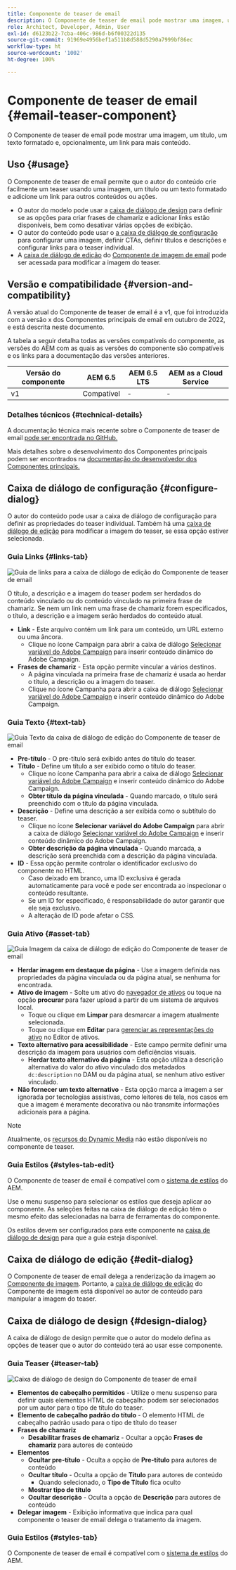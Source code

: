 ```yaml
---
title: Componente de teaser de email
description: O Componente de teaser de email pode mostrar uma imagem, um título, um texto formatado e, opcionalmente, um link para mais conteúdo.
role: Architect, Developer, Admin, User
exl-id: d6123b22-7cba-406c-986d-b6f00322d135
source-git-commit: 91969e4956bef1a511b8d588d5290a7999bf86ec
workflow-type: ht
source-wordcount: '1002'
ht-degree: 100%

---
```



# Componente de teaser de email {#email-teaser-component}

O Componente de teaser de email pode mostrar uma imagem, um título, um texto formatado e, opcionalmente, um link para mais conteúdo.

## Uso {#usage}

O Componente de teaser de email permite que o autor do conteúdo crie facilmente um teaser usando uma imagem, um título ou um texto formatado e adicione um link para outros conteúdos ou ações.

* O autor do modelo pode usar a [caixa de diálogo de design](#design-dialog) para definir se as opções para criar frases de chamariz e adicionar links estão disponíveis, bem como desativar várias opções de exibição.
* O autor do conteúdo pode usar o [a caixa de diálogo de configuração](#configure-dialog) para configurar uma imagem, definir CTAs, definir títulos e descrições e configurar links para o teaser individual.
* A [caixa de diálogo de edição](image.md#edit-dialog) do [Componente de imagem de email](image.md) pode ser acessada para modificar a imagem do teaser.

## Versão e compatibilidade {#version-and-compatibility}

A versão atual do Componente de teaser de email é a v1, que foi introduzida com a versão x dos Componentes principais de email em outubro de 2022, e está descrita neste documento.

A tabela a seguir detalha todas as versões compatíveis do componente, as versões do AEM com as quais as versões do componente são compatíveis e os links para a documentação das versões anteriores.

| Versão do componente | AEM 6.5 | AEM 6.5 LTS | AEM as a Cloud Service |
|---|---|---|---|
| v1 | Compatível | - | - |

### Detalhes técnicos {#technical-details}

A documentação técnica mais recente sobre o Componente de teaser de email [pode ser encontrada no GitHub.](https://adobe.com/go/aem_cmp_tech_email_teaser_v1)

Mais detalhes sobre o desenvolvimento dos Componentes principais podem ser encontrados na [documentação do desenvolvedor dos Componentes principais.](/help/developing/overview.md)

## Caixa de diálogo de configuração {#configure-dialog}

O autor do conteúdo pode usar a caixa de diálogo de configuração para definir as propriedades do teaser individual. Também há uma [caixa de diálogo de edição](#edit-dialog) para modificar a imagem do teaser, se essa opção estiver selecionada.

### Guia Links {#links-tab}

![Guia de links para a caixa de diálogo de edição do Componente de teaser de email](/help/email/assets/email-teaser-edit-links.png)

O título, a descrição e a imagem do teaser podem ser herdados do conteúdo vinculado ou do conteúdo vinculado na primeira frase de chamariz. Se nem um link nem uma frase de chamariz forem especificados, o título, a descrição e a imagem serão herdados do conteúdo atual.

* **Link** - Este arquivo contém um link para um conteúdo, um URL externo ou uma âncora.
   * Clique no ícone Campaign para abrir a caixa de diálogo [Selecionar variável do Adobe Campaign](/help/email/campaign-variables.md) para inserir conteúdo dinâmico do Adobe Campaign.
* **Frases de chamariz** - Esta opção permite vincular a vários destinos.
   * A página vinculada na primeira frase de chamariz é usada ao herdar o título, a descrição ou a imagem do teaser.
   * Clique no ícone Campanha para abrir a caixa de diálogo [Selecionar variável do Adobe Campaign](/help/email/campaign-variables.md) e inserir conteúdo dinâmico do Adobe Campaign.

### Guia Texto {#text-tab}

![Guia Texto da caixa de diálogo de edição do Componente de teaser de email](/help/email/assets/email-teaser-edit-text.png)

* **Pre-título** - O pre-título será exibido antes do título do teaser.
* **Título** - Define um título a ser exibido como o título do teaser.
   * Clique no ícone Campanha para abrir a caixa de diálogo [Selecionar variável do Adobe Campaign](/help/email/campaign-variables.md) e inserir conteúdo dinâmico do Adobe Campaign.
   * **Obter título da página vinculada** - Quando marcado, o título será preenchido com o título da página vinculada.
* **Descrição** - Define uma descrição a ser exibida como o subtítulo do teaser.
   * Clique no ícone **Selecionar variável do Adobe Campaign** para abrir a caixa de diálogo [Selecionar variável do Adobe Campaign](/help/email/campaign-variables.md) e inserir conteúdo dinâmico do Adobe Campaign.
   * **Obter descrição da página vinculada** - Quando marcada, a descrição será preenchida com a descrição da página vinculada.
* **ID** - Essa opção permite controlar o identificador exclusivo do componente no HTML.
   * Caso deixado em branco, uma ID exclusiva é gerada automaticamente para você e pode ser encontrada ao inspecionar o conteúdo resultante.
   * Se um ID for especificado, é responsabilidade do autor garantir que ele seja exclusivo.
   * A alteração de ID pode afetar o CSS.

### Guia Ativo {#asset-tab}

![Guia Imagem da caixa de diálogo de edição do Componente de teaser de email](/help/email/assets/email-teaser-edit-image.png)

* **Herdar imagem em destaque da página** - Use a imagem definida nas propriedades da página vinculada ou da página atual, se nenhuma for encontrada.
* **Ativo de imagem** - Solte um ativo do [navegador de ativos](https://experienceleague.adobe.com/docs/experience-manager-cloud-service/sites/authoring/fundamentals/environment-tools.html?lang=pt-BR) ou toque na opção **procurar** para fazer upload a partir de um sistema de arquivos local.
   * Toque ou clique em **Limpar** para desmarcar a imagem atualmente selecionada.
   * Toque ou clique em **Editar** para [gerenciar as representações do ativo](https://experienceleague.adobe.com/docs/experience-manager-cloud-service/assets/manage/manage-digital-assets.html?lang=pt-BR) no Editor de ativos.
* **Texto alternativo para acessibilidade** - Este campo permite definir uma descrição da imagem para usuários com deficiências visuais.
   * **Herdar texto alternativo da página** - Esta opção utiliza a descrição alternativa do valor do ativo vinculado dos metadados `dc:description` no DAM ou da página atual, se nenhum ativo estiver vinculado.
* **Não fornecer um texto alternativo** - Esta opção marca a imagem a ser ignorada por tecnologias assistivas, como leitores de tela, nos casos em que a imagem é meramente decorativa ou não transmite informações adicionais para a página.

>[!NOTE]
>
>Atualmente, os [recursos do Dynamic Media](image.md#dynamic-media) não estão disponíveis no componente de teaser.

### Guia Estilos {#styles-tab-edit}

O Componente de teaser de email é compatível com o [sistema de estilos](/help/get-started/authoring.md#component-styling) do AEM.

Use o menu suspenso para selecionar os estilos que deseja aplicar ao componente. As seleções feitas na caixa de diálogo de edição têm o mesmo efeito das selecionadas na barra de ferramentas do componente.

Os estilos devem ser configurados para este componente na [caixa de diálogo de design](#design-dialog) para que a guia esteja disponível.

## Caixa de diálogo de edição {#edit-dialog}

O Componente de teaser de email delega a renderização da imagem ao [Componente de imagem](image.md). Portanto, a [caixa de diálogo de edição](image.md#edit-dialog) do Componente de imagem está disponível ao autor de conteúdo para manipular a imagem do teaser.

## Caixa de diálogo de design {#design-dialog}

A caixa de diálogo de design permite que o autor do modelo defina as opções de teaser que o autor do conteúdo terá ao usar esse componente.

### Guia Teaser {#teaser-tab}

![Caixa de diálogo de design do Componente de teaser de email](/help/email/assets/email-teaser-design.png)

* **Elementos de cabeçalho permitidos** - Utilize o menu suspenso para definir quais elementos HTML de cabeçalho podem ser selecionados por um autor para o tipo de título do teaser.
* **Elemento de cabeçalho padrão do título** - O elemento HTML de cabeçalho padrão usado para o tipo de título do teaser
* **Frases de chamariz**
   * **Desabilitar frases de chamariz** - Ocultar a opção **Frases de chamariz** para autores de conteúdo
* **Elementos**
   * **Ocultar pre-título** - Oculta a opção de **Pre-título** para autores de conteúdo
   * **Ocultar título** - Oculta a opção de **Título** para autores de conteúdo
      * Quando selecionado, o **Tipo de Título** fica oculto
   * **Mostrar tipo de título**
   * **Ocultar descrição** - Oculta a opção de **Descrição** para autores de conteúdo
* **Delegar imagem** - Exibição informativa que indica para qual componente o teaser de email delega o tratamento da imagem.

### Guia Estilos {#styles-tab}

O Componente de teaser de email é compatível com o [sistema de estilos](/help/get-started/authoring.md#component-styling) do AEM.
